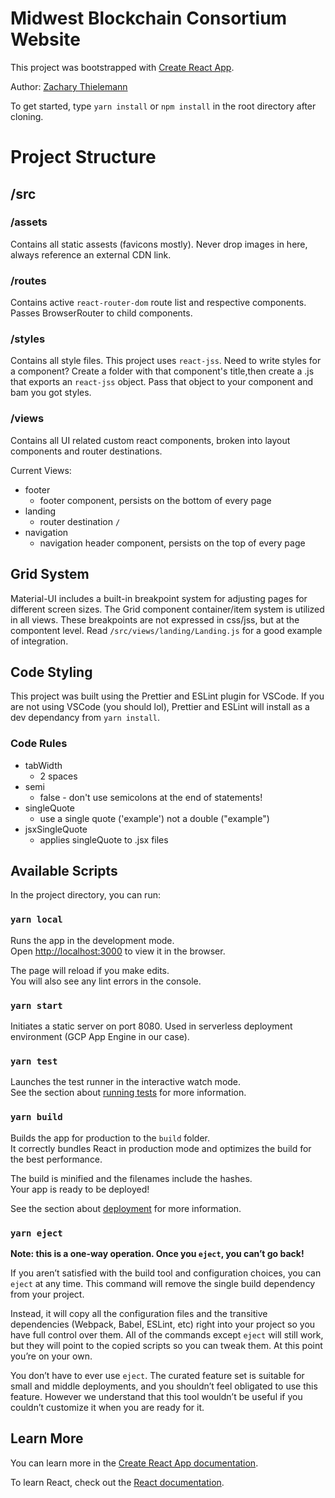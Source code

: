 # Midwest Blockchain Consortium Website 

This project was bootstrapped with [Create React App](https://github.com/facebook/create-react-app).

Author: [Zachary Thielemann](https://github.com/zachdt)

To get started, type `yarn install` or `npm install` in the root directory after cloning.
<br />

# Project Structure


## /src

### /assets

Contains all static assests (favicons mostly).  Never drop images in here, always reference an external CDN link.

### /routes

Contains active `react-router-dom` route list and respective components.  Passes BrowserRouter to child components.

### /styles

Contains all style files.  This project uses `react-jss`.  Need to write styles for a component? Create a folder with that component's title,then create a .js that exports an `react-jss` object.  Pass that object to your component and bam you got styles.

### /views

Contains all UI related custom react components, broken into layout components and router destinations.

Current Views:
* footer
  * footer component, persists on the bottom of every page
* landing
  * router destination `/`
* navigation
  * navigation header component, persists on the top of every page

## Grid System

Material-UI includes a built-in breakpoint system for adjusting pages for different screen sizes.  The Grid component container/item system is utilized in all views.  These breakpoints are not expressed in css/jss, but at the compontent level.  Read `/src/views/landing/Landing.js` for a good example of integration.

## Code Styling 

This project was built using the Prettier and ESLint plugin for VSCode.  If you are not using VSCode (you should lol), Prettier and ESLint will install as a dev dependancy from `yarn install`.

### Code Rules

* tabWidth
  * 2 spaces
* semi
  * false - don't use semicolons at the end of statements!
* singleQuote
  * use a single quote ('example') not a double ("example")
* jsxSingleQuote
  * applies singleQuote to .jsx files


## Available Scripts

In the project directory, you can run:

### `yarn local`

Runs the app in the development mode.<br />
Open [http://localhost:3000](http://localhost:3000) to view it in the browser.

The page will reload if you make edits.<br />
You will also see any lint errors in the console.

### `yarn start`

Initiates a static server on port 8080.  Used in serverless deployment environment (GCP App Engine in our case).

### `yarn test`

Launches the test runner in the interactive watch mode.<br />
See the section about [running tests](https://facebook.github.io/create-react-app/docs/running-tests) for more information.

### `yarn build`

Builds the app for production to the `build` folder.<br />
It correctly bundles React in production mode and optimizes the build for the best performance.

The build is minified and the filenames include the hashes.<br />
Your app is ready to be deployed!

See the section about [deployment](https://facebook.github.io/create-react-app/docs/deployment) for more information.

### `yarn eject`

**Note: this is a one-way operation. Once you `eject`, you can’t go back!**

If you aren’t satisfied with the build tool and configuration choices, you can `eject` at any time. This command will remove the single build dependency from your project.

Instead, it will copy all the configuration files and the transitive dependencies (Webpack, Babel, ESLint, etc) right into your project so you have full control over them. All of the commands except `eject` will still work, but they will point to the copied scripts so you can tweak them. At this point you’re on your own.

You don’t have to ever use `eject`. The curated feature set is suitable for small and middle deployments, and you shouldn’t feel obligated to use this feature. However we understand that this tool wouldn’t be useful if you couldn’t customize it when you are ready for it.


## Learn More

You can learn more in the [Create React App documentation](https://facebook.github.io/create-react-app/docs/getting-started).

To learn React, check out the [React documentation](https://reactjs.org/).

